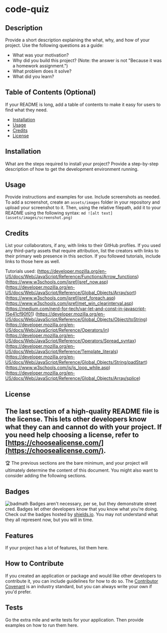 # code-quiz
## Description
Provide a short description explaining the what, why, and how of your project. Use the following questions as a guide:
- What was your motivation?
- Why did you build this project? (Note: the answer is not "Because it was a homework assignment.")
- What problem does it solve?
- What did you learn?
## Table of Contents (Optional)
If your README is long, add a table of contents to make it easy for users to find what they need.
- [Installation](#installation)
- [Usage](#usage)
- [Credits](#credits)
- [License](#license)
## Installation
What are the steps required to install your project? Provide a step-by-step description of how to get the development environment running.
## Usage
Provide instructions and examples for use. Include screenshots as needed.
To add a screenshot, create an `assets/images` folder in your repository and upload your screenshot to it. Then, using the relative filepath, add it to your README using the following syntax:
    ```md
    ![alt text](assets/images/screenshot.png)
    ```
## Credits
List your collaborators, if any, with links to their GitHub profiles.
If you used any third-party assets that require attribution, list the creators with links to their primary web presence in this section.
If you followed tutorials, include links to those here as well.

Tutorials used:
(https://developer.mozilla.org/en-US/docs/Web/JavaScript/Reference/Functions/Arrow_functions)
(https://www.w3schools.com/jsref/jsref_now.asp)
(https://developer.mozilla.org/en-US/docs/Web/JavaScript/Reference/Global_Objects/Array/sort)
(https://www.w3schools.com/jsref/jsref_foreach.asp)
(https://www.w3schools.com/jsref/met_win_clearinterval.asp)
(https://medium.com/nerd-for-tech/var-let-and-const-in-javascript-15e41cf90f01)
(https://developer.mozilla.org/en-US/docs/Web/JavaScript/Reference/Global_Objects/Object/toString)
(https://developer.mozilla.org/en-US/docs/Web/JavaScript/Reference/Operators/in)
(https://developer.mozilla.org/en-US/docs/Web/JavaScript/Reference/Operators/Spread_syntax)
(https://developer.mozilla.org/en-US/docs/Web/JavaScript/Reference/Template_literals)
(https://developer.mozilla.org/en-US/docs/Web/JavaScript/Reference/Global_Objects/String/padStart)
(https://www.w3schools.com/js/js_loop_while.asp)
(https://developer.mozilla.org/en-US/docs/Web/JavaScript/Reference/Global_Objects/Array/splice)

## License
The last section of a high-quality README file is the license. This lets other developers know what they can and cannot do with your project. If you need help choosing a license, refer to [https://choosealicense.com/](https://choosealicense.com/).
---
🏆 The previous sections are the bare minimum, and your project will ultimately determine the content of this document. You might also want to consider adding the following sections.
## Badges
![badmath](https://img.shields.io/github/languages/top/nielsenjared/badmath)
Badges aren't necessary, per se, but they demonstrate street cred. Badges let other developers know that you know what you're doing. Check out the badges hosted by [shields.io](https://shields.io/). You may not understand what they all represent now, but you will in time.
## Features
If your project has a lot of features, list them here.
## How to Contribute
If you created an application or package and would like other developers to contribute it, you can include guidelines for how to do so. The [Contributor Covenant](https://www.contributor-covenant.org/) is an industry standard, but you can always write your own if you'd prefer.
## Tests
Go the extra mile and write tests for your application. Then provide examples on how to run them here.